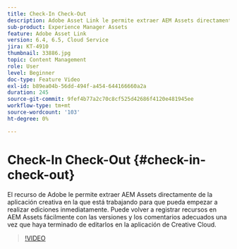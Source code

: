 ```yaml
---
title: Check-In Check-Out
description: Adobe Asset Link le permite extraer AEM Assets directamente de la aplicación creativa en la que está trabajando para que pueda empezar a realizar ediciones inmediatamente. Puede volver a registrar recursos en AEM Assets fácilmente con las versiones y los comentarios adecuados una vez que haya terminado de editarlos en la aplicación de Creative Cloud.
sub-product: Experience Manager Assets
feature: Adobe Asset Link
version: 6.4, 6.5, Cloud Service
jira: KT-4910
thumbnail: 33886.jpg
topic: Content Management
role: User
level: Beginner
doc-type: Feature Video
exl-id: b89ea04b-56dd-494f-a454-644166660a2a
duration: 245
source-git-commit: 9fef4b77a2c70c8cf525d42686f4120e481945ee
workflow-type: tm+mt
source-wordcount: '103'
ht-degree: 0%

---
```


# Check-In Check-Out {#check-in-check-out}

El recurso de Adobe le permite extraer AEM Assets directamente de la aplicación creativa en la que está trabajando para que pueda empezar a realizar ediciones inmediatamente. Puede volver a registrar recursos en AEM Assets fácilmente con las versiones y los comentarios adecuados una vez que haya terminado de editarlos en la aplicación de Creative Cloud.

>[!VIDEO](https://video.tv.adobe.com/v/33886?quality=12&learn=on)
